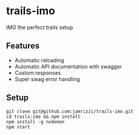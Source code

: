# trails-imo
IMO the perfect trails setup

## Features
* Automatic reloading
* Automatic API documentation with swagger
* Custom responses
* Super swag error handling

## Setup
```
git clone git@github.com:jamrizzi/trails-imo.git
cd trails-imo && npm install
npm install -g nodemon
npm start
```
